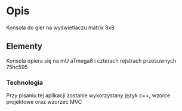 # Opis
Konsola do gier na wyświetlaczu matrix 8x8
## Elementy
Konsola opiera się na mU aTmega8 i czterach rejstrach przesuwnych 75hc595
### Technologia
Przy pisaniu tej aplikacji zostanie wykorzystany język c++, wzorce projektowe oraz wzorzec MVC

